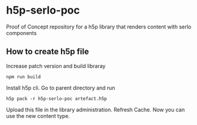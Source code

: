 # h5p-serlo-poc

Proof of Concept repository for a h5p library that renders content with serlo components

## How to create h5p file

Increase patch version and build libraray

```
npm run build
```

Install h5p cli. Go to parent directory and run

```
h5p pack -r h5p-serlo-poc artefact.h5p
```

Upload this file in the library administration. Refresh Cache. Now you can use the new content type.

